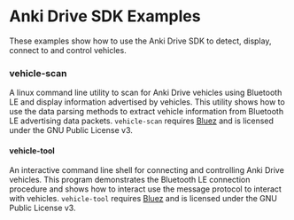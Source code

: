 Anki Drive SDK Examples
=======================

These examples show how to use the Anki Drive SDK to detect, display, connect to and control vehicles. 

[BlueZ]: http://www.bluez.org

### vehicle-scan

A linux command line utility to scan for Anki Drive vehicles using Bluetooth LE and display information advertised by vehicles.
This utility shows how to use the data parsing methods to extract vehicle information from Bluetooth LE advertising data packets.
`vehicle-scan` requires [Bluez][] and is licensed under the GNU Public License v3.

#### vehicle-tool

An interactive command line shell for connecting and controlling Anki Drive vehicles.
This program demonstrates the Bluetooth LE connection procedure and shows how to interact use the message protocol to interact with vehicles.
`vehicle-tool` requires [Bluez][] and is licensed under the GNU Public License v3.
